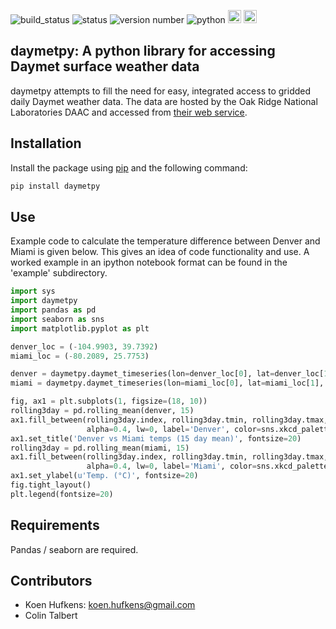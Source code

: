 ![build_status](https://api.travis-ci.org/khufkens/daymetpy.svg)
![status](https://img.shields.io/pypi/status/daymetpy.svg)
![version number](https://img.shields.io/pypi/v/daymetpy.svg)
![python](https://img.shields.io/pypi/pyversions/daymetpy.svg)
<a href="https://www.buymeacoffee.com/H2wlgqCLO" target="_blank"><img src="https://www.buymeacoffee.com/assets/img/custom_images/orange_img.png" alt="Buy Me A Coffee" height="21px" ></a>
<a href="https://liberapay.com/khufkens/donate"><img alt="Donate using Liberapay" src="https://liberapay.com/assets/widgets/donate.svg" height="21px"></a>

## daymetpy: A python library for accessing Daymet surface weather data
 
daymetpy attempts to fill the need for easy, integrated access to gridded daily Daymet weather data. The data are hosted by the Oak Ridge National Laboratories DAAC and accessed from [their web service](https://daymet.ornl.gov/web_services.html).

## Installation

Install the package using [pip](https://en.wikipedia.org/wiki/Pip_(package_manager)) and the following command:

```python
pip install daymetpy
```

## Use

Example code to calculate the temperature difference between Denver and Miami is given below. This gives an idea of code functionality and use. A worked example in an ipython notebook format can be found in the 'example' subdirectory.

```python
import sys
import daymetpy
import pandas as pd
import seaborn as sns
import matplotlib.pyplot as plt

denver_loc = (-104.9903, 39.7392)
miami_loc = (-80.2089, 25.7753)

denver = daymetpy.daymet_timeseries(lon=denver_loc[0], lat=denver_loc[1], start_year=2012, end_year=2014)
miami = daymetpy.daymet_timeseries(lon=miami_loc[0], lat=miami_loc[1], start_year=2012, end_year=2014)

fig, ax1 = plt.subplots(1, figsize=(18, 10))
rolling3day = pd.rolling_mean(denver, 15)
ax1.fill_between(rolling3day.index, rolling3day.tmin, rolling3day.tmax, 
                 alpha=0.4, lw=0, label='Denver', color=sns.xkcd_palette(['faded green'])[0])
ax1.set_title('Denver vs Miami temps (15 day mean)', fontsize=20)
rolling3day = pd.rolling_mean(miami, 15)
ax1.fill_between(rolling3day.index, rolling3day.tmin, rolling3day.tmax, 
                 alpha=0.4, lw=0, label='Miami', color=sns.xkcd_palette(['dusty purple'])[0])
ax1.set_ylabel(u'Temp. (°C)', fontsize=20)
fig.tight_layout()
plt.legend(fontsize=20)
```

## Requirements
Pandas / seaborn are required.

## Contributors
* Koen Hufkens: koen.hufkens@gmail.com
* Colin Talbert

